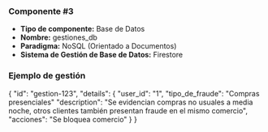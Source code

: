 ### Componente #3

* **Tipo de componente:** Base de Datos
* **Nombre:** gestiones_db
* **Paradigma:** NoSQL (Orientado a Documentos)
* **Sistema de Gestión de Base de Datos:** Firestore


### Ejemplo de gestión
{
    "id": "gestion-123",
    "details": {
        "user_id": "1",
        "tipo_de_fraude": "Compras presenciales"
        "description": "Se evidencian compras no usuales a media noche, otros clientes también presentan fraude en el mismo comercio",
        "acciones": "Se bloquea comercio"
    }
}